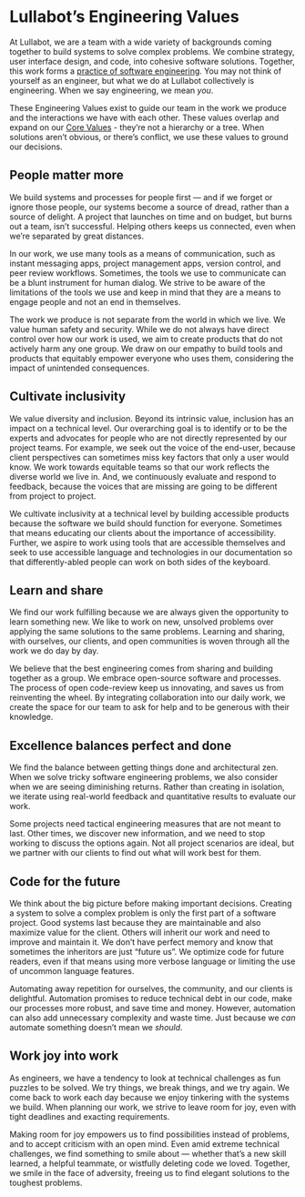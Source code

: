 # Lullabot’s Engineering Values

At Lullabot, we are a team with a wide variety of backgrounds coming together to build systems to solve complex problems. We combine strategy, user interface design, and code, into cohesive software solutions. Together, this work forms a [practice of software engineering](https://www.merriam-webster.com/dictionary/engineering). You may not think of yourself as an engineer, but what we do at Lullabot collectively is engineering. When we say engineering, we mean *you*.

These Engineering Values exist to guide our team in the work we produce and the interactions we have with each other. These values overlap and expand on our [Core Values](https://www.lullabot.com/values) - they’re not a hierarchy or a tree. When solutions aren’t obvious, or there’s conflict, we use these values to ground our decisions.

## People matter more

We build systems and processes for people first — and if we forget or ignore those people, our systems become a source of dread, rather than a source of delight. A project that launches on time and on budget, but burns out a team, isn’t successful. Helping others keeps us connected, even when we’re separated by great distances.

In our work, we use many tools as a means of communication, such as instant messaging apps, project management apps, version control, and peer review workflows. Sometimes, the tools we use to communicate can be a blunt instrument for human dialog. We strive to be aware of the limitations of the tools we use and keep in mind that they are a means to engage people and not an end in themselves.

The work we produce is not separate from the world in which we live. We value human safety and security. While we do not always have direct control over how our work is used, we aim to create products that do not actively harm any one group. We draw on our empathy to build tools and products that equitably empower everyone who uses them, considering the impact of unintended consequences.

## Cultivate inclusivity

We value diversity and inclusion. Beyond its intrinsic value, inclusion has an impact on a technical level. Our overarching goal is to identify or to be the experts and advocates for people who are not directly represented by our project teams. For example, we seek out the voice of the end-user, because client perspectives can sometimes miss key factors that only a user would know. We work towards equitable teams so that our work reflects the diverse world we live in. And, we continuously evaluate and respond to feedback, because the voices that are missing are going to be different from project to project.

We cultivate inclusivity at a technical level by building accessible products because the software we build should function for everyone. Sometimes that means educating our clients about the importance of accessibility. Further, we aspire to work using tools that are accessible themselves and seek to use accessible language and technologies in our documentation so that differently-abled people can work on both sides of the keyboard.

## Learn and share

We find our work fulfilling because we are always given the opportunity to learn something new. We like to work on new, unsolved problems over applying the same solutions to the same problems. Learning and sharing, with ourselves, our clients, and open communities is woven through all the work we do day by day.

We believe that the best engineering comes from sharing and building together as a group. We embrace open-source software and processes. The process of open code-review keep us innovating, and saves us from reinventing the wheel. By integrating collaboration into our daily work, we create the space for our team to ask for help and to be generous with their knowledge.

## Excellence balances perfect and done

We find the balance between getting things done and architectural zen. When we solve tricky software engineering problems, we also consider when we are seeing diminishing returns. Rather than creating in isolation, we iterate using real-world feedback and quantitative results to evaluate our work.

Some projects need tactical engineering measures that are not meant to last. Other times, we discover new information, and we need to stop working to discuss the options again. Not all project scenarios are ideal, but we partner with our clients to find out what will work best for them.

## Code for the future

We think about the big picture before making important decisions. Creating a system to solve a complex problem is only the first part of a software project. Good systems last because they are maintainable and also maximize value for the client. Others will inherit our work and need to improve and maintain it. We don’t have perfect memory and know that sometimes the inheritors are just “future us”. We optimize code for future readers, even if that means using more verbose language or limiting the use of uncommon language features.

Automating away repetition for ourselves, the community, and our clients is delightful. Automation promises to reduce technical debt in our code, make our processes more robust, and save time and money. However, automation can also add unnecessary complexity and waste time. Just because we *can* automate something doesn’t mean we *should*.

## Work joy into work

As engineers, we have a tendency to look at technical challenges as fun puzzles to be solved. We try things, we break things, and we try again. We come back to work each day because we enjoy tinkering with the systems we build. When planning our work, we strive to leave room for joy, even with tight deadlines and exacting requirements.

Making room for joy empowers us to find possibilities instead of problems, and to accept criticism with an open mind. Even amid extreme technical challenges, we find something to smile about — whether that’s a new skill learned, a helpful teammate, or wistfully deleting code we loved. Together, we smile in the face of adversity, freeing us to find elegant solutions to the toughest problems.
